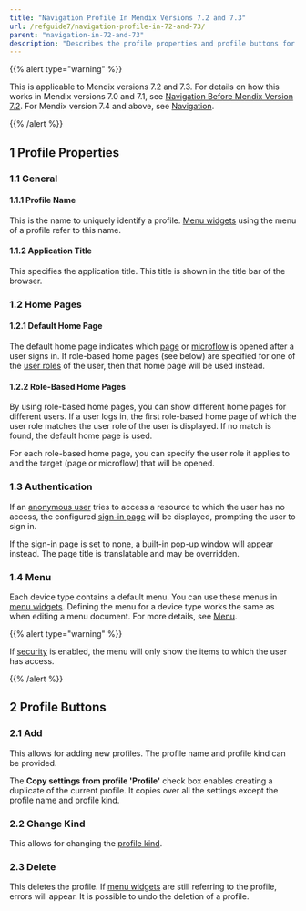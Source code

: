 ```yaml
---
title: "Navigation Profile In Mendix Versions 7.2 and 7.3"
url: /refguide7/navigation-profile-in-72-and-73/
parent: "navigation-in-72-and-73"
description: "Describes the profile properties and profile buttons for Mendix version 7.2 and 7.3."
---
```


{{% alert type="warning" %}}

This is applicable to Mendix versions 7.2 and 7.3. For details on how this works in Mendix versions 7.0 and 7.1, see [Navigation Before Mendix Version 7.2](/refguide7/navigation-before-72/). For Mendix version 7.4 and above, see [Navigation](/refguide/navigation/).

{{% /alert %}}

## 1 Profile Properties

### 1.1 General

#### 1.1.1 Profile Name

This is the name to uniquely identify a profile. [Menu widgets](/refguide/menu-widgets/) using the menu of a profile refer to this name.

#### 1.1.2 Application Title

This specifies the application title. This title is shown in the title bar of the browser.

### 1.2 Home Pages

#### 1.2.1 Default Home Page

The default home page indicates which [page](/refguide/page/) or [microflow](/refguide/microflow/) is opened after a user signs in. If role-based home pages (see below) are specified for one of the [user roles](/refguide/user-roles/) of the user, then that home page will be used instead.

#### 1.2.2 Role-Based Home Pages

By using role-based home pages, you can show different home pages for different users. If a user logs in, the first role-based home page of which the user role matches the user role of the user is displayed. If no match is found, the default home page is used.

For each role-based home page, you can specify the user role it applies to and the target (page or microflow) that will be opened.

### 1.3 Authentication

If an [anonymous user](/refguide/anonymous-users/) tries to access a resource to which the user has no access, the configured [sign-in page](/refguide/authentication-widgets/) will be displayed, prompting the user to sign in.

If the sign-in page is set to none, a built-in pop-up window will appear instead. The page title is translatable and may be overridden.

### 1.4 Menu

Each device type contains a default menu. You can use these menus in [menu widgets](/refguide/menu-widgets/). Defining the menu for a device type works the same as when editing a menu document. For more details, see [Menu](/refguide/menu/).

{{% alert type="warning" %}}

If [security](/refguide/project-security/) is enabled, the menu will only show the items to which the user has access.

{{% /alert %}}

## 2 Profile Buttons

### 2.1 Add

This allows for adding new profiles. The profile name and profile kind can be provided. 

The **Copy settings from profile 'Profile'** check box enables creating a duplicate of the current profile. It copies over all the settings except the profile name and profile kind.

### 2.2 Change Kind

This allows for changing the [profile kind](/refguide/navigation/).

### 2.3 Delete

This deletes the profile. If [menu widgets](/refguide/menu-widgets/) are still referring to the profile, errors will appear. It is possible to undo the deletion of a profile.
